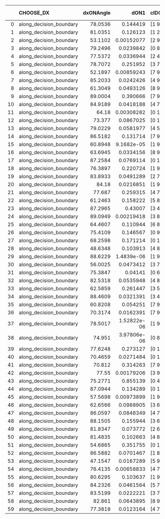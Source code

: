 |    | CHOOSE_DX               |   dxONAngle |        dON1 | cIDON1   |   dON_patch_1 |   nTON |         dON |   dxOFFAngle |       dOFF1 | cIDOFF1   |   dOFF_patch_1 |   nTOFF |        dOFF | SUCCESS   |   nExp |   dual_point_id |   subpoint_time_seconds |   total_execution_time |      logp |         dOFF/dON | Vote dOFF>dON   |
|---:|:------------------------|------------:|------------:|:---------|--------------:|-------:|------------:|-------------:|------------:|:----------|---------------:|--------:|------------:|:----------|-------:|----------------:|------------------------:|-----------------------:|----------:|-----------------:|:----------------|
|  0 | along_decision_boundary |     78.0536 | 0.144419    | [1 9]    |   0.144419    |      1 | 0.144419    |      59.9342 | 5.40049e-05 | [0 9]     |    5.40049e-05 |       1 | 5.40049e-05 | False     |      1 |               1 |                 3.08291 |                3.40552 |  0        |      0.000373946 | False           |
|  1 | along_decision_boundary |     81.0351 | 0.126123    | [1 2]    |   0.126123    |      1 | 0.126123    |      76.5461 | 0.0001231   | [0 2]     |    0.0001231   |       1 | 0.0001231   | False     |      2 |              11 |                 1.56938 |               14.9532  | -0.5      |      0.000976033 | False           |
|  2 | along_decision_boundary |     53.1102 | 0.00152077  | [2 9]    |   0.00152077  |      1 | 0.00152077  |      59.5356 | 0.212859    | [2 9]     |    0.212859    |       1 | 0.212859    | True      |      3 |              12 |                 1.64    |               16.5981  | -1        |    139.968       | True            |
|  3 | along_decision_boundary |     79.2496 | 0.0239842   | [0 8]    |   0.0239842   |      1 | 0.0239842   |      86.406  | 0.057294    | [1 8]     |    0.057294    |       1 | 0.057294    | True      |      4 |              14 |                 1.77387 |               18.4258  | -0.166667 |      2.38882     | True            |
|  4 | along_decision_boundary |     77.5372 | 0.0336944   | [2 4]    |   0.0336944   |      1 | 0.0336944   |      84.1153 | 0.566954    | [2 4]     |    0.566954    |       1 | 0.566954    | True      |      5 |              15 |                 3.81761 |               22.2514  | -0        |     16.8264      | True            |
|  5 | along_decision_boundary |     78.7072 | 0.251952    | [3 7]    |   0.251952    |      1 | 0.251952    |      76.4811 | 0.33301     | [3 7]     |    0.33301     |       1 | 0.33301     | True      |      6 |              16 |                 4.558   |               26.8164  | -0.1      |      1.32172     | True            |
|  6 | along_decision_boundary |     52.1897 | 0.00859243  | [7 9]    |   0.00859243  |      1 | 0.00859243  |      57.4225 | 0.00977332  | [7 9]     |    0.00977332  |       1 | 0.00977332  | True      |      7 |              17 |                 1.00337 |               27.8258  | -0.333333 |      1.13743     | True            |
|  7 | along_decision_boundary |     85.2033 | 0.0242426   | [4 9]    |   0.0242426   |      1 | 0.0242426   |      86.6818 | 0.139316    | [4 9]     |    0.139316    |       1 | 0.139316    | True      |      8 |              18 |                 3.15897 |               30.9927  | -0.642857 |      5.74673     | True            |
|  8 | along_decision_boundary |     61.3049 | 0.0493126   | [8 9]    |   0.0493126   |      1 | 0.0493126   |      63.9635 | 0.0886247   | [8 9]     |    0.0886247   |       1 | 0.0886247   | True      |      9 |              22 |                 1.73002 |               36.027   | -1        |      1.7972      | True            |
|  9 | along_decision_boundary |     89.0004 | 0.390666    | [7 9]    |   0.390666    |      1 | 0.390666    |      73.7904 | 0.323216    | [7 9]     |    0.323216    |       1 | 0.323216    | False     |     10 |              25 |                 3.72595 |               39.8864  | -1.38889  |      0.827346    | False           |
| 10 | along_decision_boundary |     84.9189 | 0.0418188   | [4 7]    |   0.0418188   |      1 | 0.0418188   |      87.448  | 0.0294913   | [4 7]     |    0.0294913   |       1 | 0.0294913   | False     |     11 |              27 |                 1.35075 |               43.044   | -0.8      |      0.705216    | False           |
| 11 | along_decision_boundary |     64.18   | 0.00308282  | [0 1]    |   0.00308282  |      1 | 0.00308282  |      71.14   | 0.12657     | [0 1]     |    0.12657     |       1 | 0.12657     | True      |     12 |              28 |                 1.58654 |               44.6385  | -0.409091 |     41.0567      | True            |
| 12 | along_decision_boundary |     73.377  | 0.0867025   | [0 1]    |   0.0867025   |      1 | 0.0867025   |      74.4758 | 0.460057    | [0 1]     |    0.460057    |       1 | 0.460057    | True      |     13 |              30 |                 2.37308 |               49.5719  | -0.666667 |      5.30615     | True            |
| 13 | along_decision_boundary |     79.0229 | 0.0581977   | [4 5]    |   0.0581977   |      1 | 0.0581977   |      88.42   | 0.0645168   | [4 5]     |    0.0645168   |       1 | 0.0645168   | True      |     14 |              31 |                 1.99084 |               51.5687  | -0.961538 |      1.10858     | True            |
| 14 | along_decision_boundary |     86.5182 | 0.131714    | [7 9]    |   0.131714    |      1 | 0.131714    |      76.5454 | 0.00593912  | [7 9]     |    0.00593912  |       1 | 0.00593912  | False     |     15 |              38 |                 2.16876 |               56.7791  | -1.28571  |      0.0450909   | False           |
| 15 | along_decision_boundary |     60.8948 | 9.1682e-05  | [1 9]    |   9.1682e-05  |      1 | 9.1682e-05  |      69.3288 | 0.150259    | [0 9]     |    0.150259    |       1 | 0.150259    | True      |     16 |              40 |                 1.24059 |               58.0965  | -0.833333 |   1638.91        | True            |
| 16 | along_decision_boundary |     63.6945 | 0.0334156   | [8 9]    |   0.0334156   |      1 | 0.0334156   |      56.3682 | 0.413519    | [8 9]     |    0.413519    |       1 | 0.413519    | True      |     17 |              41 |                 4.65373 |               62.7552  | -1.125    |     12.375       | True            |
| 17 | along_decision_boundary |     87.2584 | 0.0769114   | [0 1]    |   0.0769114   |      1 | 0.0769114   |      73.5324 | 0.00210092  | [0 1]     |    0.00210092  |       1 | 0.00210092  | False     |     18 |              43 |                 1.52168 |               65.7407  | -1.44118  |      0.0273162   | False           |
| 18 | along_decision_boundary |     76.3897 | 0.220724    | [1 9]    |   0.220724    |      1 | 0.220724    |      67.494  | 0.695151    | [0 9]     |    0.695151    |       1 | 0.695151    | True      |     19 |              46 |                 5.23823 |               74.5487  | -1        |      3.14942     | True            |
| 19 | along_decision_boundary |     83.8933 | 0.0491289   | [2 7]    |   0.0491289   |      1 | 0.0491289   |      80.376  | 0.010277    | [2 7]     |    0.010277    |       1 | 0.010277    | False     |     20 |              48 |                 1.04071 |               78.9029  | -1.28947  |      0.209184    | False           |
| 20 | along_decision_boundary |     84.18   | 0.0216851   | [1 9]    |   0.0216851   |      1 | 0.0216851   |      89.0568 | 0.0545393   | [0 9]     |    0.0545393   |       1 | 0.0545393   | True      |     21 |              50 |                 1.70053 |               82.2636  | -0.9      |      2.51506     | True            |
| 21 | along_decision_boundary |     77.687  | 0.259315    | [4 7]    |   0.259315    |      1 | 0.259315    |      75.3923 | 0.0265298   | [4 7]     |    0.0265298   |       1 | 0.0265298   | False     |     22 |              57 |                 2.21242 |               87.7811  | -1.16667  |      0.102307    | False           |
| 22 | along_decision_boundary |     61.2463 | 0.158222    | [5 8]    |   0.158222    |      1 | 0.158222    |      68.9506 | 0.203043    | [5 8]     |    0.203043    |       1 | 0.203043    | True      |     23 |              58 |                 3.11429 |               90.9024  | -0.818182 |      1.28327     | True            |
| 23 | along_decision_boundary |     87.2965 | 0.43007     | [3 4]    |   0.43007     |      1 | 0.43007     |      53.3465 | 0.243921    | [3 4]     |    0.243921    |       1 | 0.243921    | False     |     24 |              60 |                 5.19988 |               96.1548  | -1.06522  |      0.567165    | False           |
| 24 | along_decision_boundary |     89.0949 | 0.00219418  | [3 8]    |   0.00219418  |      1 | 0.00219418  |      86.5946 | 0.0469289   | [3 8]     |    0.0469289   |       1 | 0.0469289   | True      |     25 |              62 |                 1.61654 |               97.8122  | -0.75     |     21.3879      | True            |
| 25 | along_decision_boundary |     64.4607 | 0.110944    | [6 8]    |   0.110944    |      1 | 0.110944    |      65.3835 | 0.0118679   | [6 8]     |    0.0118679   |       1 | 0.0118679   | False     |     26 |              63 |                 1.21565 |               99.0359  | -0.98     |      0.106972    | False           |
| 26 | along_decision_boundary |     75.4109 | 0.146567    | [0 9]    |   0.146567    |      1 | 0.146567    |      78.2091 | 0.417215    | [1 9]     |    0.417215    |       1 | 0.417215    | True      |     27 |              64 |                 3.88286 |              102.927   | -0.692308 |      2.84658     | True            |
| 27 | along_decision_boundary |     68.2598 | 0.171214    | [0 1]    |   0.171214    |      1 | 0.171214    |      67.9797 | 0.000263899 | [0 1]     |    0.000263899 |       1 | 0.000263899 | False     |     28 |              66 |                 2.34065 |              107.923   | -0.907407 |      0.00154134  | False           |
| 28 | along_decision_boundary |     48.6348 | 0.103913    | [4 8]    |   0.103913    |      1 | 0.103913    |      52.1157 | 0.748059    | [4 8]     |    0.748059    |       1 | 0.748059    | True      |     29 |              67 |                 5.19618 |              113.125   | -0.642857 |      7.19889     | True            |
| 29 | along_decision_boundary |     88.6229 | 1.4839e-06  | [1 9]    |   1.4839e-06  |      1 | 1.4839e-06  |      85.7678 | 0.00909698  | [1 9]     |    0.00909698  |       1 | 0.00909698  | True      |     30 |              73 |                 1.07044 |              119.195   | -0.844828 |   6130.45        | True            |
| 30 | along_decision_boundary |     56.0025 | 0.0473412   | [3 7]    |   0.0473412   |      1 | 0.0473412   |      47.2208 | 0.0364783   | [3 7]     |    0.0364783   |       1 | 0.0364783   | False     |     31 |              78 |                 1.67477 |              125.898   | -1.06667  |      0.770539    | False           |
| 31 | along_decision_boundary |     75.3847 | 0.04141     | [0 6]    |   0.04141     |      1 | 0.04141     |      80.0923 | 0.54612     | [1 6]     |    0.54612     |       1 | 0.54612     | True      |     32 |              81 |                 3.58633 |              129.566   | -0.790323 |     13.1881      | True            |
| 32 | along_decision_boundary |     82.5318 | 0.0535948   | [4 8]    |   0.0535948   |      1 | 0.0535948   |      77.7733 | 0.322005    | [4 8]     |    0.322005    |       1 | 0.322005    | True      |     33 |              84 |                 4.08093 |              133.745   | -1        |      6.00813     | True            |
| 33 | along_decision_boundary |     62.5859 | 0.261447    | [3 5]    |   0.261447    |      1 | 0.261447    |      74.5    | 0.136975    | [3 5]     |    0.136975    |       1 | 0.136975    | False     |     34 |              85 |                 3.34101 |              137.095   | -1.22727  |      0.523909    | False           |
| 34 | along_decision_boundary |     88.4609 | 0.0321391   | [3 4]    |   0.0321391   |      1 | 0.0321391   |      87.3219 | 0.0625185   | [3 4]     |    0.0625185   |       1 | 0.0625185   | True      |     35 |              86 |                 2.23851 |              139.348   | -0.941176 |      1.94525     | True            |
| 35 | along_decision_boundary |     60.8208 | 0.054251    | [7 9]    |   0.054251    |      1 | 0.054251    |      73.3512 | 0.0505929   | [7 9]     |    0.0505929   |       1 | 0.0505929   | False     |     36 |              87 |                 3.69929 |              143.053   | -1.15714  |      0.932571    | False           |
| 36 | along_decision_boundary |     70.3174 | 0.0162391   | [7 9]    |   0.0162391   |      1 | 0.0162391   |      87.2395 | 0.0151436   | [7 9]     |    0.0151436   |       1 | 0.0151436   | False     |     37 |              88 |                 1.11845 |              144.177   | -0.888889 |      0.93254     | False           |
| 37 | along_decision_boundary |     78.5017 | 1.52822e-06 | [1 9]    |   1.52822e-06 |      1 | 1.52822e-06 |      79.2574 | 0.381007    | [1 9]     |    0.381007    |       1 | 0.381007    | True      |     38 |              90 |                 2.93193 |              147.145   | -0.662162 | 249315           | True            |
| 38 | along_decision_boundary |     74.951  | 3.97806e-06 | [0 8]    |   3.97806e-06 |      1 | 3.97806e-06 |      83.663  | 0.250531    | [1 8]     |    0.250531    |       1 | 0.250531    | True      |     39 |              91 |                 2.40669 |              149.56    | -0.842105 |  62978.1         | True            |
| 39 | along_decision_boundary |     77.6248 | 0.273127    | [0 1]    |   0.273127    |      1 | 0.273127    |      75.7565 | 0.179047    | [0 1]     |    0.179047    |       1 | 0.179047    | False     |     40 |              92 |                 4.01711 |              153.582   | -1.03846  |      0.655543    | False           |
| 40 | along_decision_boundary |     70.4659 | 0.0271484   | [0 1]    |   0.0271484   |      1 | 0.0271484   |      85.0978 | 0.0581968   | [0 1]     |    0.0581968   |       1 | 0.0581968   | True      |     41 |              93 |                 1.57122 |              155.162   | -0.8      |      2.14366     | True            |
| 41 | along_decision_boundary |     70.812  | 0.314263    | [7 9]    |   0.314263    |      1 | 0.314263    |      74.4235 | 0.183979    | [7 9]     |    0.183979    |       1 | 0.183979    | False     |     42 |              99 |                 1.90866 |              157.285   | -0.987805 |      0.585431    | False           |
| 42 | along_decision_boundary |     77.55   | 0.00179206  | [3 9]    |   0.00179206  |      1 | 0.00179206  |      71.7804 | 0.0552972   | [3 9]     |    0.0552972   |       1 | 0.0552972   | True      |     43 |             102 |                 1.69492 |              166.155   | -0.761905 |     30.8568      | True            |
| 43 | along_decision_boundary |     75.2771 | 0.855139    | [0 4]    |   0.855139    |      1 | 0.855139    |      69.1354 | 1.59122e-05 | [1 4]     |    1.59122e-05 |       1 | 1.59122e-05 | False     |     44 |             111 |                 4.19488 |              180.185   | -0.94186  |      1.86078e-05 | False           |
| 44 | along_decision_boundary |     87.0944 | 0.134289    | [0 1]    |   0.134289    |      1 | 0.134289    |      73.1496 | 0.066337    | [0 1]     |    0.066337    |       1 | 0.066337    | False     |     45 |             114 |                 3.54516 |              187.286   | -0.727273 |      0.493986    | False           |
| 45 | along_decision_boundary |     57.5698 | 0.00973899  | [1 9]    |   0.00973899  |      1 | 0.00973899  |      81.5537 | 0.000901281 | [0 9]     |    0.000901281 |       1 | 0.000901281 | False     |     46 |             115 |                 1.07527 |              188.368   | -0.544444 |      0.0925436   | False           |
| 46 | along_decision_boundary |     62.6566 | 0.0988905   | [3 6]    |   0.0988905   |      1 | 0.0988905   |      63.491  | 0.216046    | [3 6]     |    0.216046    |       1 | 0.216046    | True      |     47 |             117 |                 2.72444 |              192.426   | -0.391304 |      2.1847      | True            |
| 47 | along_decision_boundary |     86.0597 | 0.0848349   | [4 7]    |   0.0848349   |      1 | 0.0848349   |      77.7068 | 0.0174205   | [4 7]     |    0.0174205   |       1 | 0.0174205   | False     |     48 |             122 |                 2.49611 |              202.511   | -0.521277 |      0.205346    | False           |
| 48 | along_decision_boundary |     88.1505 | 0.155944    | [3 6]    |   0.155944    |      1 | 0.155944    |      78.616  | 0.0615568   | [3 6]     |    0.0615568   |       1 | 0.0615568   | False     |     49 |             124 |                 3.85528 |              206.433   | -0.375    |      0.394737    | False           |
| 49 | along_decision_boundary |     81.8347 | 0.073772    | [2 6]    |   0.073772    |      1 | 0.073772    |      72.4762 | 0.151051    | [2 6]     |    0.151051    |       1 | 0.151051    | True      |     50 |             125 |                 1.47773 |              207.915   | -0.255102 |      2.04754     | True            |
| 50 | along_decision_boundary |     81.4835 | 0.102663    | [4 8]    |   0.102663    |      1 | 0.102663    |      76.5261 | 0.159092    | [4 8]     |    0.159092    |       1 | 0.159092    | True      |     51 |             127 |                 3.81756 |              211.797   | -0.36     |      1.54965     | True            |
| 51 | along_decision_boundary |     54.6865 | 0.351755    | [0 1]    |   0.351755    |      1 | 0.351755    |      62.476  | 0.439648    | [0 1]     |    0.439648    |       1 | 0.439648    | True      |     52 |             129 |                 4.80142 |              219.444   | -0.480392 |      1.24987     | True            |
| 52 | along_decision_boundary |     86.5882 | 0.0701467   | [1 8]    |   0.0701467   |      1 | 0.0701467   |      67.6002 | 0.000855482 | [0 8]     |    0.000855482 |       1 | 0.000855482 | False     |     53 |             130 |                 1.27545 |              220.725   | -0.615385 |      0.0121956   | False           |
| 53 | along_decision_boundary |     47.1547 | 0.0167289   | [5 9]    |   0.0167289   |      1 | 0.0167289   |      56.9163 | 0.0037997   | [5 9]     |    0.0037997   |       1 | 0.0037997   | False     |     54 |             133 |                 1.2289  |              227.715   | -0.462264 |      0.227134    | False           |
| 54 | along_decision_boundary |     76.4135 | 0.00658833  | [4 7]    |   0.00658833  |      1 | 0.00658833  |      74.2908 | 0.104956    | [4 7]     |    0.104956    |       1 | 0.104956    | True      |     55 |             134 |                 2.97639 |              230.699   | -0.333333 |     15.9306      | True            |
| 55 | along_decision_boundary |     80.6295 | 0.103637    | [1 9]    |   0.103637    |      1 | 0.103637    |      85.5145 | 0.100821    | [1 9]     |    0.100821    |       1 | 0.100821    | False     |     56 |             135 |                 1.36919 |              232.073   | -0.445455 |      0.972833    | False           |
| 56 | along_decision_boundary |     84.2326 | 0.0461564   | [5 7]    |   0.0461564   |      1 | 0.0461564   |      76.4957 | 0.0361143   | [5 7]     |    0.0361143   |       1 | 0.0361143   | False     |     57 |             136 |                 1.21827 |              233.296   | -0.321429 |      0.782433    | False           |
| 57 | along_decision_boundary |     83.5199 | 0.0222221   | [3 7]    |   0.0222221   |      1 | 0.0222221   |      82.8935 | 0.109158    | [3 7]     |    0.109158    |       1 | 0.109158    | True      |     58 |             137 |                 2.48089 |              235.782   | -0.219298 |      4.91212     | True            |
| 58 | along_decision_boundary |     82.861  | 0.0643895   | [8 9]    |   0.0643895   |      1 | 0.0643895   |      81.3388 | 0.037411    | [8 9]     |    0.037411    |       1 | 0.037411    | False     |     59 |             142 |                 1.33686 |              244.458   | -0.310345 |      0.581011    | False           |
| 59 | along_decision_boundary |     77.3818 | 0.0123164   | [4 7]    |   0.0123164   |      1 | 0.0123164   |      79.7556 | 0.0326107   | [4 7]     |    0.0326107   |       1 | 0.0326107   | True      |     60 |             144 |                 1.94874 |              246.442   | -0.211864 |      2.64775     | True            |